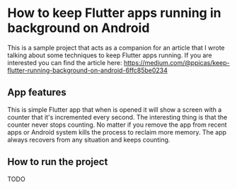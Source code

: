 # How to keep Flutter apps running in background on Android

This is a sample project that acts as a companion for an article that I wrote talking about some techniques to keep Flutter apps running. If you are interested you can find the article here: https://medium.com/@ppicas/keep-flutter-running-background-on-android-6ffc85be0234

## App features

This is simple Flutter app that when is opened it will show a screen with a counter that it's incremented every second. The interesting thing is that the counter never stops counting. No matter if you remove the app from recent apps or Android system kills the process to reclaim more memory. The app always recovers from any situation and keeps counting.

## How to run the project

TODO
